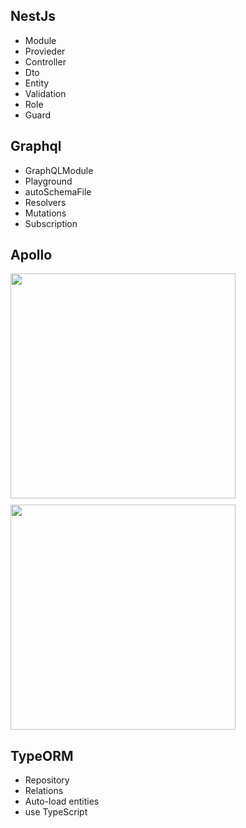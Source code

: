 ## NestJs

- Module
- Provieder
- Controller
- Dto
- Entity
- Validation
- Role
- Guard

## Graphql

- GraphQLModule
- Playground
- autoSchemaFile
- Resolvers
- Mutations
- Subscription

## Apollo

<img src="https://www.apollographql.com/docs/apollo-server/ee7fbac9c0ca5b1dd6aef886bb695e63/index-diagram.svg" width="360" style="margin-bottom:10px">
<img src="https://github.com/rkudryashov/graphql-federation/raw/master/architecture.png" width="360">

## TypeORM

- Repository
- Relations
- Auto-load entities
- use TypeScript
